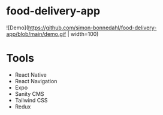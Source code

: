# food-delivery-app
![Demo](https://github.com/simon-bonnedahl/food-delivery-app/blob/main/demo.gif | width=100)

# Tools
- React Native
- React Navigation
- Expo
- Sanity CMS
- Tailwind CSS
- Redux
